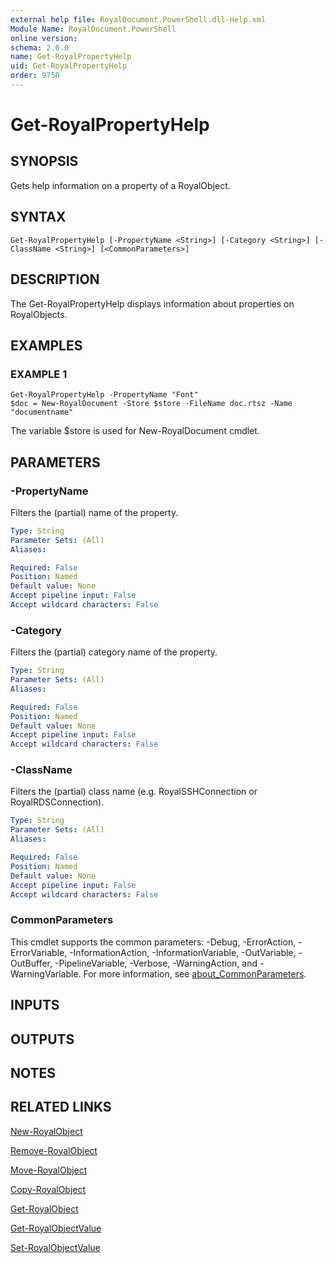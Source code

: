 ```yaml
---
external help file: RoyalDocument.PowerShell.dll-Help.xml
Module Name: RoyalDocument.PowerShell
online version:
schema: 2.0.0
name: Get-RoyalPropertyHelp
uid: Get-RoyalPropertyHelp
order: 9750
---
```


# Get-RoyalPropertyHelp

## SYNOPSIS
Gets help information on a property of a RoyalObject.

## SYNTAX

```
Get-RoyalPropertyHelp [-PropertyName <String>] [-Category <String>] [-ClassName <String>] [<CommonParameters>]
```

## DESCRIPTION
The Get-RoyalPropertyHelp displays information about properties on RoyalObjects.

## EXAMPLES

### EXAMPLE 1
```
Get-RoyalPropertyHelp -PropertyName "Font"
$doc = New-RoyalDocument -Store $store -FileName doc.rtsz -Name "documentname"
```

The variable $store is used for New-RoyalDocument cmdlet.

## PARAMETERS

### -PropertyName
Filters the (partial) name of the property.

```yaml
Type: String
Parameter Sets: (All)
Aliases:

Required: False
Position: Named
Default value: None
Accept pipeline input: False
Accept wildcard characters: False
```

### -Category
Filters the (partial) category name of the property.

```yaml
Type: String
Parameter Sets: (All)
Aliases:

Required: False
Position: Named
Default value: None
Accept pipeline input: False
Accept wildcard characters: False
```

### -ClassName
Filters the (partial) class name (e.g.
RoyalSSHConnection or RoyalRDSConnection).

```yaml
Type: String
Parameter Sets: (All)
Aliases:

Required: False
Position: Named
Default value: None
Accept pipeline input: False
Accept wildcard characters: False
```

### CommonParameters
This cmdlet supports the common parameters: -Debug, -ErrorAction, -ErrorVariable, -InformationAction, -InformationVariable, -OutVariable, -OutBuffer, -PipelineVariable, -Verbose, -WarningAction, and -WarningVariable. For more information, see [about_CommonParameters](http://go.microsoft.com/fwlink/?LinkID=113216).

## INPUTS

## OUTPUTS

## NOTES

## RELATED LINKS

[New-RoyalObject]()

[Remove-RoyalObject]()

[Move-RoyalObject]()

[Copy-RoyalObject]()

[Get-RoyalObject]()

[Get-RoyalObjectValue]()

[Set-RoyalObjectValue]()

